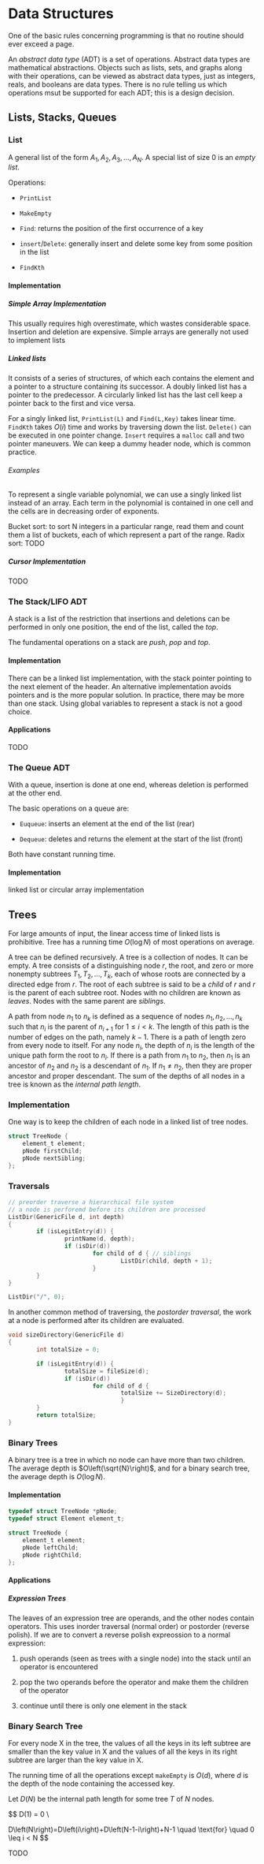 # Data  Structures

One of the basic rules concerning programming is that no routine should ever exceed a page.

An _abstract data type_ (ADT) is a set of operations. Abstract data types are mathematical abstractions. Objects such as lists, sets, and graphs along with their operations, can be viewed as abstract data types, just as integers, reals, and booleans are data types. There is no rule telling us which operations msut be supported for each ADT; this is a design decision.

## Lists, Stacks, Queues

### List
A general list of the form $A_1, A_2, A_3, \dots, A_N$. A special list of size 0 is an _empty list_.

Operations:

- `PrintList`

- `MakeEmpty`

- `Find`: returns the position of the first occurrence of a key

- `insert`/`Delete`: generally insert and delete some key from some position in the list

- `FindKth`

#### Implementation

##### Simple Array Implementation

This usually requires high overestimate, which wastes considerable space. Insertion and deletion are expensive. Simple arrays are generally not used to implement lists

##### Linked lists

It consists of a series of structures, of which each contains the element and a pointer to a structure containing its successor. A doubly linked list has a pointer to the predecessor. A circularly linked list has the last cell keep a pointer back to the first and vice versa.

For a singly linked list, `PrintList(L)` and `Find(L,Key)` takes linear time. `FindKth` takes $O(i)$ time and works by traversing down the list. `Delete()` can be executed in one pointer change. `Insert` requires a `malloc` call and two pointer maneuvers. We can keep a dummy header node, which is common practice.

###### Examples

To represent a single variable polynomial, we can use a singly linked list instead of an array. Each term in the polynomial is contained in one cell and the cells are in decreasing order of exponents.

Bucket sort: to sort N integers in a particular range, read them and count them a list of buckets, each of which represent a part of the range. Radix sort: TODO

##### Cursor Implementation

TODO

### The Stack/LIFO ADT

A stack is a list of the restriction that insertions and deletions can be performed in only one position, the end of the list, called the _top_.

The fundamental operations on a stack are _push_,  _pop_ and _top_.

#### Implementation

There can be a linked list implementation, with the stack pointer pointing to the next element of the header. An alternative implementation avoids pointers and is the more popular solution. In practice, there may be more than one stack. Using global variables to represent a stack is not a good choice.

#### Applications

TODO 

### The Queue ADT 

With a queue, insertion is done at one end, whereas deletion is performed at the other end.

The basic operations on a queue are:

- `Euqueue`: inserts an element at the end of the list (rear)

- `Dequeue`: deletes and returns the element at the start of the list (front)

Both have constant running time.

#### Implementation

linked list or circular array implementation

## Trees 

For large amounts of input, the linear access time of linked lists is prohibitive. Tree has a running time $O(\log N)$ of most operations on average.

A tree can be defined recursively. A tree is a collection of nodes. It can be empty. A tree consists of a distinguishing node $r$, the root, and zero or more nonempty subtrees $T_1, T_2, ..., T_k$, each of whose roots are connected by a directed edge from $r$. The root of each subtree is said to be a _child_ of $r$ and $r$ is the parent of each subtree root. Nodes with no children are known as _leaves_. Nodes with the same parent are _siblings_. 

A path from node $n_1$ to $n_k$ is defined as a sequence of nodes $n_1, n_2, ..., n_k$ such that $n_i$ is the parent of $n_{i+1}$ for $1 \leq i < k$. The length of this path is the number of edges on the path, namely $k-1$. There is a path of length zero from every node to itself. For any node $n_i$, the depth of $n_i$ is the length of the unique path form the root to $n_i$. If there is a path from $n_1$ to $n_2$,  then $n_1$ is an ancestor of $n_2$ and $n_2$ is a descendant of $n_1$. If $n_1 \neq n_2$, then they are proper ancestor and proper descendant. The sum of the depths of all nodes in a tree is known as the _internal path length_.

### Implementation 

One way is to keep the children of each node in a linked list of tree nodes.

```c
struct TreeNode {
    element_t element;
    pNode firstChild;
    pNode nextSibling;
};
```

### Traversals

```c
// preorder traverse a hierarchical file system
// a node is perforemd before its children are processed
ListDir(GenericFile d, int depth)
{
        if (isLegitEntry(d)) {
                printName(d, depth);
                if (isDir(d))
                        for child of d { // siblings
                                ListDir(child, depth + 1);
                        }
        }
}

ListDir("/", 0);
```

In another common method of traversing, the _postorder traversal_, the work at a node is performed after its children are evaluated.

```c
void sizeDirectory(GenericFile d)
{
        int totalSize = 0;

        if (isLegitEntry(d)) {
                totalSize = fileSize(d);
                if (isDir(d))
                        for child of d {
                                totalSize += SizeDirectory(d);
                                }
        }
        return totalSize;
}
```

### Binary Trees

A binary tree is a tree in which no node can have more than two children. The average depth is $O\left(\sqrt{N}\right)$, and for a binary search tree, the average depth is $O\left(\log N\right)$.

#### Implementation 

```c
typedef struct TreeNode *pNode;
typedef struct Element element_t;

struct TreeNode {
    element_t element;
    pNode leftChild;
    pNode rightChild;
};
```
#### Applications

##### Expression Trees

The leaves of an expression tree are operands, and the other nodes contain operators. This uses inorder traversal (normal order) or postorder (reverse polish). If we are to convert a reverse polish expreossion to a normal expression:

1. push operands (seen as trees with a single node) into the stack until an operator is encountered

2. pop the two operands before the operator and make them the children of the operator

3. continue until there is only one element in the stack 

### Binary Search Tree 

For every node X in the tree, the values of all the keys in its left subtree are smaller than the key value in X and the values of all the keys in its right subtree are larger than the key value in X.

The running time of all the operations except `makeEmpty` is $O\left(d\right)$, where $d$ is the depth of the node containing the accessed key.

Let $D\left(N\right)$ be the internal path length for some tree $T$ of $N$ nodes.

$$
D(1) = 0 \\

D\left(N\right)=D\left(i\right)+D\left(N-1-i\right)+N-1 \quad \text{for} \quad 0 \leq i < N
$$

TODO
